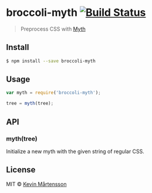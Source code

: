 # broccoli-myth [![Build Status](https://travis-ci.org/kevva/broccoli-myth.svg?branch=master)](https://travis-ci.org/kevva/broccoli-myth)

> Preprocess CSS with [Myth](https://github.com/segmentio/myth)

## Install

```bash
$ npm install --save broccoli-myth
```

## Usage

```js
var myth = require('broccoli-myth');

tree = myth(tree);
```

## API

### myth(tree)

Initialize a new myth with the given string of regular CSS.

## License

MIT © [Kevin Mårtensson](https://github.com/kevva)
